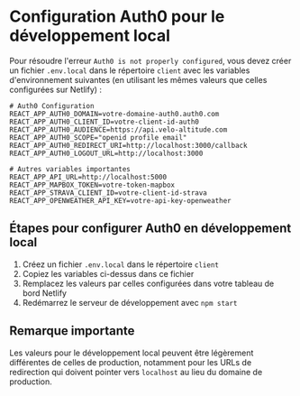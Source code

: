 # Configuration Auth0 pour le développement local

Pour résoudre l'erreur `Auth0 is not properly configured`, vous devez créer un fichier `.env.local` dans le répertoire `client` avec les variables d'environnement suivantes (en utilisant les mêmes valeurs que celles configurées sur Netlify) :

```
# Auth0 Configuration
REACT_APP_AUTH0_DOMAIN=votre-domaine-auth0.auth0.com
REACT_APP_AUTH0_CLIENT_ID=votre-client-id-auth0
REACT_APP_AUTH0_AUDIENCE=https://api.velo-altitude.com
REACT_APP_AUTH0_SCOPE="openid profile email"
REACT_APP_AUTH0_REDIRECT_URI=http://localhost:3000/callback
REACT_APP_AUTH0_LOGOUT_URL=http://localhost:3000

# Autres variables importantes
REACT_APP_API_URL=http://localhost:5000
REACT_APP_MAPBOX_TOKEN=votre-token-mapbox
REACT_APP_STRAVA_CLIENT_ID=votre-client-id-strava
REACT_APP_OPENWEATHER_API_KEY=votre-api-key-openweather
```

## Étapes pour configurer Auth0 en développement local

1. Créez un fichier `.env.local` dans le répertoire `client`
2. Copiez les variables ci-dessus dans ce fichier
3. Remplacez les valeurs par celles configurées dans votre tableau de bord Netlify
4. Redémarrez le serveur de développement avec `npm start`

## Remarque importante

Les valeurs pour le développement local peuvent être légèrement différentes de celles de production, notamment pour les URLs de redirection qui doivent pointer vers `localhost` au lieu du domaine de production.
